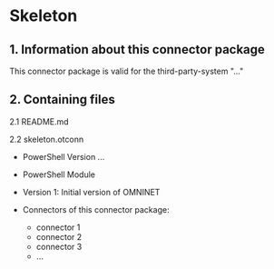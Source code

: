 # Skeleton

## 1. Information about this connector package

This connector package is valid for the third-party-system "..."


## 2. Containing files

2.1 README.md

2.2 skeleton.otconn

- PowerShell Version ...
- PowerShell Module 
- Version 1: Initial version of OMNINET

- Connectors of this connector package:
  - connector 1
  - connector 2
  - connector 3
  - ...
